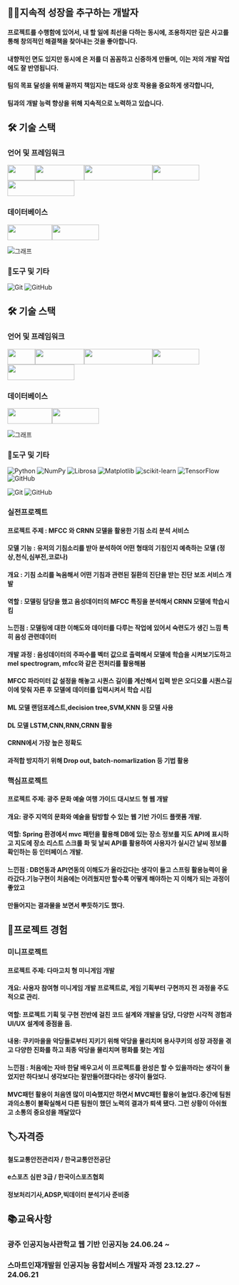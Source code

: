 



## 👨‍💻지속적 성장을 추구하는 개발자
#### 프로젝트를 수행함에 있어서, 내 할 일에 최선을 다하는 동시에, 조용하지만 깊은 사고를 통해 창의적인 해결책을 찾아내는 것을 좋아합니다. 
#### 내향적인 면도 있지만 동시에 은 저를 더 꼼꼼하고 신중하게 만들며, 이는 저의 개발 작업에도 잘 반영됩니다.   
#### 팀의 목표 달성을 위해 끝까지 책임지는 태도와 상호 작용을 중요하게 생각합니다, 
#### 팀과의 개발 능력 향상을 위해 지속적으로 노력하고 있습니다.

## 🛠 기술 스택


### 언어 및 프레임워크

<img src="https://img.shields.io/badge/-Java-%23ED8B00?style=flat-square&logo=java&logoColor=white" width="62" height="35"><img src="https://img.shields.io/badge/-Spring-%236DB33F?style=flat-square&logo=spring&logoColor=white" width="110" height="35"><img src="https://img.shields.io/badge/-JavaScript-%23F7DF1E?style=flat-square&logo=javascript&logoColor=black" width="153" height="35"><img src="https://img.shields.io/badge/-React-%2361DAFB?style=flat-square&logo=react&logoColor=white" width="105" height="35"><img src="https://img.shields.io/badge/-TypeScript-%233178C6?style=flat-square&logo=typescript&logoColor=white" width="150" height="35">



### 데이터베이스

<img src="https://img.shields.io/badge/-Oracle-%23F80000?style=flat-square&logo=oracle&logoColor=white" width="100" height="35"><img src="https://img.shields.io/badge/-MySQL-%234479A1?style=flat-square&logo=mysql&logoColor=white" width="105" height="35">


![그래프](https://github.com/kinghoon/read-me/assets/104185588/0a7bfcbe-8561-4259-8723-a0e44558fe7c)


### 📌도구 및 기타

![Git](https://img.shields.io/badge/-Git-%23F05032?style=flat-square&logo=git&logoColor=white)
![GitHub](https://img.shields.io/badge/-GitHub-%23181717?style=flat-square&logo=github&logoColor=white)


## 🛠 기술 스택


### 언어 및 프레임워크

<img src="https://img.shields.io/badge/-Java-%23ED8B00?style=flat-square&logo=java&logoColor=white" width="62" height="35"><img src="https://img.shields.io/badge/-Spring-%236DB33F?style=flat-square&logo=spring&logoColor=white" width="110" height="35"><img src="https://img.shields.io/badge/-JavaScript-%23F7DF1E?style=flat-square&logo=javascript&logoColor=black" width="153" height="35"><img src="https://img.shields.io/badge/-React-%2361DAFB?style=flat-square&logo=react&logoColor=white" width="105" height="35"><img src="https://img.shields.io/badge/-TypeScript-%233178C6?style=flat-square&logo=typescript&logoColor=white" width="150" height="35">



### 데이터베이스

<img src="https://img.shields.io/badge/-Oracle-%23F80000?style=flat-square&logo=oracle&logoColor=white" width="100" height="35"><img src="https://img.shields.io/badge/-MySQL-%234479A1?style=flat-square&logo=mysql&logoColor=white" width="105" height="35">


![그래프](https://github.com/kinghoon/read-me/assets/104185588/0a7bfcbe-8561-4259-8723-a0e44558fe7c)


### 📌도구 및 기타
![Python](https://img.shields.io/badge/Python-3776AB?style=for-the-badge&logo=python&logoColor=white)
![NumPy](https://img.shields.io/badge/NumPy-013243?style=for-the-badge&logo=numpy&logoColor=white)
![Librosa](https://img.shields.io/badge/Librosa-FF6F61?style=for-the-badge&logo=librosa&logoColor=white)
![Matplotlib](https://img.shields.io/badge/Matplotlib-3776AB?style=for-the-badge&logo=matplotlib&logoColor=white)
![scikit-learn](https://img.shields.io/badge/scikit--learn-F7931E?style=for-the-badge&logo=scikit-learn&logoColor=white)
![TensorFlow](https://img.shields.io/badge/TensorFlow-FF6F00?style=for-the-badge&logo=tensorflow&logoColor=white)
![GitHub](https://img.shields.io/badge/GitHub-181717?style=for-the-badge&logo=github&logoColor=white)

![Git](https://img.shields.io/badge/-Git-%23F05032?style=flat-square&logo=git&logoColor=white)
![GitHub](https://img.shields.io/badge/-GitHub-%23181717?style=flat-square&logo=github&logoColor=white)
### 실전프로젝트
#### 프로젝트 주제 : MFCC 와 CRNN 모델을 활용한 기침 소리 분석 서비스 
#### 모델 기능 : 유저의 기침소리를 받아 분석하여 어떤 형태의 기침인지 예측하는 모델 (정상,천식,심부전,코로나)
#### 개요 : 기침 소리를 녹음해서 어떤 기침과 관련된 질환의 진단을 받는 진단 보조 서비스 개발
#### 역할 : 모델링 담당을 했고 음성데이터의 MFCC 특징을 분석해서 CRNN 모델에 학습시킴
#### 느낀점 : 모델링에 대한 이해도와 데이터를 다루는 작업에 있어서 숙련도가 생긴 느낌 특히 음성 관련데이터 
#### 개발 과정 : 음성데이터의 주파수를 벡터 값으로 출력해서 모델에 학습을 시켜보기도하고 mel spectrogram, mfcc와 같은 전처리를 활용해봄 
#### MFCC 파라미터 값 설정을 해놓고 시퀀스 길이를 계산해서 입력 받은 오디오를 시퀀스길이에 맞춰 자른 후 모델에 데이터를 입력시켜서 학습 시킴 
####  ML 모델 랜덤포레스트,decision tree,SVM,KNN 등 모델 사용 
####  DL 모델 LSTM,CNN,RNN,CRNN 활용 
#### CRNN에서 가장 높은 정확도 
#### 과적합 방지하기 위해 Drop out, batch-nomarlization 등 기법 활용  

### 핵심프로젝트
#### 프로젝트 주제: 광주 문화 예술 여행 가이드 대시보드 형 웹 개발
#### 개요: 광주 지역의 문화와 예술을 탐방할 수 있는 웹 기반 가이드 플랫폼 개발.
#### 역할: Spring 환경에서 mvc 패턴을 활용해 DB에 있는 장소 정보를 지도 API에 표시하고 지도에 장소 리스트 스크롤 화 및  날씨 API를 활용하여 사용자가 실시간 날씨 정보를 확인하는 등 인터페이스 개발.

#### 느낀점 : DB연동과 API연동의 이해도가 올라갔다는 생각이 들고 스프링 활용능력이 올라갔다.기능구현이 처음에는 어려웠지만 할수록 어떻게 해야하는 지 이해가 되는 과정이 좋았고
#### 만들어지는 결과물을 보면서 뿌듯하기도 했다.


## 📃프로젝트 경험
### 미니프로젝트
#### 프로젝트 주제: 다마고치 형 미니게임 개발 
#### 개요: 사용자 참여형 미니게임 개발 프로젝트로, 게임 기획부터 구현까지 전 과정을 주도적으로 관리.
#### 역할: 프로젝트 기획 및 구현 전반에 걸친 코드 설계와 개발을 담당, 다양한 시각적 경험과 UI/UX 설계에 중점을 둠.   
#### 내용: 쿠키마을을 악당들로부터 지키기 위해 악당을 물리치며 용사쿠키의 성장 과정을 겪고 다양한 진화를 하고 최종 악당을 물리치며 평화를 찾는 게임 

#### 느낀점 : 처음에는 자바 한달 배우고서 이 프로젝트를 완성은 할 수 있을까라는 생각이 들었지만 하다보니 생각보다는 잘만들어졌다라는 생각이 들었다. 
#### MVC패턴 활용이 처음엔 많이 미숙했지만 하면서 MVC패턴 활용이 늘었다.중간에 팀원과의소통이 불확실해서 다른 팀원이 했던 노력의 결과가 퇴색 됐다. 그런 상황이 아쉬웠고 소통의 중요성을 깨달았다  





## 🏷자격증 

#### 철도교통안전관리자 / 한국교통안전공단
#### e스포츠 심판 3급 / 한국이스포츠협회

#### 정보처리기사,ADSP,빅데이터 분석기사 준비중

## 📚교육사항

### 광주 인공지능사관학교 웹 기반 인공지능 24.06.24 ~
### 스마트인재개발원 인공지능 융합서비스 개발자 과정 23.12.27 ~ 24.06.21





